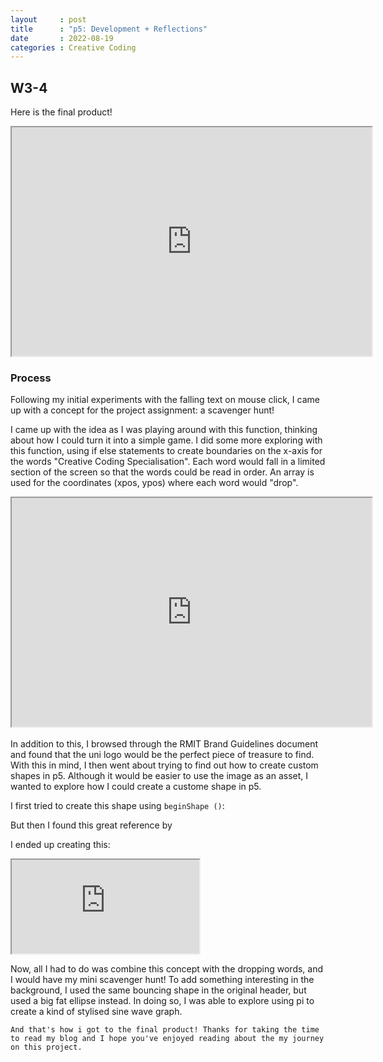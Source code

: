 ```yaml
---
layout     : post
title      : "p5: Development + Reflections"
date       : 2022-08-19
categories : Creative Coding
---
```


## W3-4
Here is the final product!
<iframe width=576 height=366 style="display: block; margin: 0 auto" src="https://editor.p5js.org/elishafitri/full/kwDo6BLOw"></iframe> 
 

### Process
Following my initial experiments with the falling text on mouse click, I came up with a concept for the project assignment: a scavenger hunt!
  
  I came up with the idea as I was playing around with this function, thinking about how I could turn it into a simple game. I did some more exploring with this function, using if else statements to create boundaries on the x-axis for the words "Creative Coding Specialisation". Each word would fall in a limited section of the screen so that the words could be read in order. An array is used for the coordinates (xpos, ypos) where each word would "drop".

  <iframe width=576 height=366 style="display: block; margin: 0 auto" src="https://editor.p5js.org/elishafitri/full/ZaJI_v3fN"></iframe>


  <br>
  In addition to this, I browsed through the RMIT Brand Guidelines document and found that the uni logo would be the perfect piece of treasure to find. With this in mind, I then went about trying to find out how to create custom shapes in p5. Although it would be easier to use the image as an asset, I wanted to explore how I could create a custome shape in p5.
     

  I first tried to create this shape using `beginShape ()`:

  But then I found this great reference by 

  I ended up creating this:

<iframe src="https://editor.p5js.org/elishafitri/full/k7u_1dvnT"></iframe>

  
  Now, all I had to do was combine this concept with the dropping words, and I would have my mini scavenger hunt! To add something interesting in the background, I used the same bouncing shape in the original header, but used a big fat ellipse instead. In doing so, I was able to explore using pi to create a kind of stylised sine wave graph. 

    
    And that's how i got to the final product! Thanks for taking the time to read my blog and I hope you've enjoyed reading about the my journey on this project.
  

